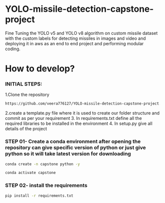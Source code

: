 # YOLO-missile-detection-capstone-project
Fine Tuning the YOLO v5 and YOLO v8 algorithm on custom missile dataset with the custom labels for detecting missiles in images and video and deploying it in aws as an end to end project and performing modular coding.



# How to develop?

### INITIAL STEPS:

1.Clone the repository

```bash
https://github.com/veera776127/YOLO-missile-detection-capstone-project.git
```
2.create a template.py file where it is used to create our folder structure and commit as per your requirement
3. In requirements.txt define all the required libraries to be installed in the environment 
4. In setup.py give all details of the project 

### STEP 01- Create a conda environment after opening the repository can give specific version of python or just give python so it will take latest version for downloading

```bash
conda create -n capstone python -y
```

```bash
conda activate capstone
```


### STEP 02- install the requirements
```bash
pip install -r requirements.txt
```



